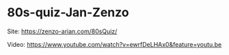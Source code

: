 # 80s-quiz-Jan-Zenzo

Site: https://zenzo-arian.com/80sQuiz/

Video: https://www.youtube.com/watch?v=ewrfDeLHAx0&feature=youtu.be
